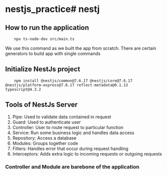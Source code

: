 # nestjs_practice# nestj

## How to run the application
```
    npx ts-node-dev src/main.ts
```
We use this command as we built the app from scratch. There are certain generators to build app with single commands

## Initialize NestJs project
```
    npm install @nestjs/common@7.6.17 @nestjs/core@7.6.17 @nestjs/platform-express@7.6.17 reflect-metadata@0.1.13 typescript@4.3.2
```

## Tools of NestJs Server
1. Pipe: Used to validate data contained in request
2. Guard: Used to authenticate user
3. Controller: User to route request to particular function
4. Service: Run some business logic and handles data access
5. Repository: Access a database
6. Modules: Groups together code
7. Filters: Handles error that occur during request handling
8. Interceptors: Adds extra logic to incoming requests or outgoing requests

### Controller and Module are barebone of the application